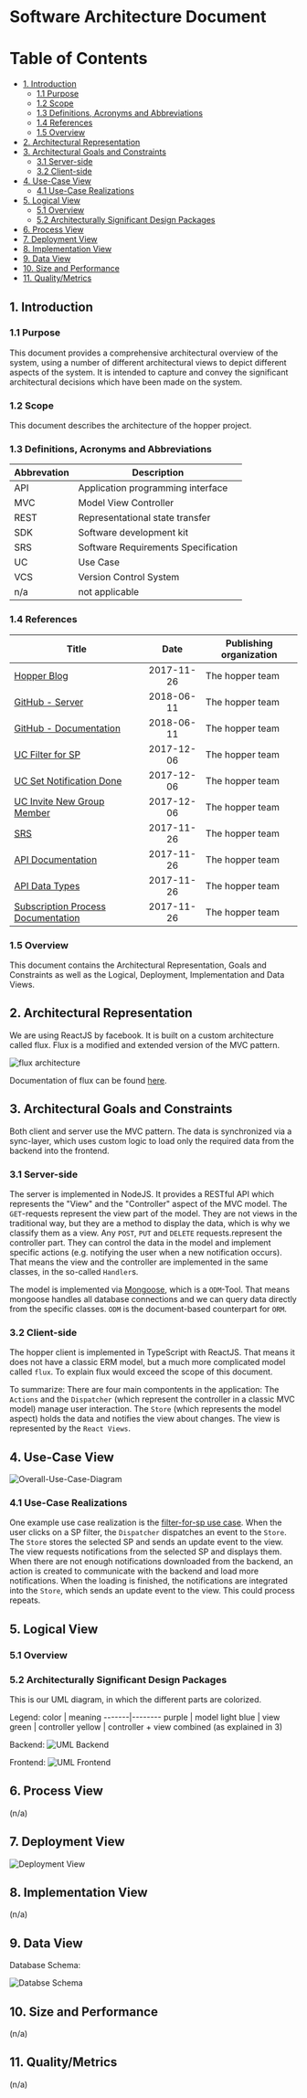 # Software Architecture Document

# Table of Contents
- [1. Introduction](#1-introduction)
  * [1.1 Purpose](#11-purpose)
  * [1.2 Scope](#12-scope)
  * [1.3 Definitions, Acronyms and Abbreviations](#13-definitions--acronyms-and-abbreviations)
  * [1.4 References](#14-references)
  * [1.5 Overview](#15-overview)
- [2. Architectural Representation](#2-architectural-representation)
- [3. Architectural Goals and Constraints](#3-architectural-goals-and-constraints)
  * [3.1 Server-side](#31-server-side)
  * [3.2 Client-side](#32-client-side)
- [4. Use-Case View](#4-use-case-view)
  * [4.1 Use-Case Realizations](#41-use-case-realizations)
- [5. Logical View](#5-logical-view)
  * [5.1 Overview](#51-overview)
  * [5.2 Architecturally Significant Design Packages](#52-architecturally-significant-design-packages)
- [6. Process View](#6-process-view)
- [7. Deployment View](#7-deployment-view)
- [8. Implementation View](#8-implementation-view)
- [9. Data View](#9-data-view)
- [10. Size and Performance](#10-size-and-performance)
- [11. Quality/Metrics](#11-quality-metrics)

## 1. Introduction

### 1.1 Purpose
This document provides a comprehensive architectural overview of the system, using a number of different architectural views to depict different aspects of the system. It is intended to capture and convey the significant architectural decisions which have been made on the system.

### 1.2 Scope
This document describes the architecture of the hopper project.

### 1.3 Definitions, Acronyms and Abbreviations

| Abbrevation | Description                            |
| ----------- | -------------------------------------- |
| API         | Application programming interface      |
| MVC         | Model View Controller                  |
| REST        | Representational state transfer        |
| SDK         | Software development kit               |
| SRS         | Software Requirements Specification    |
| UC          | Use Case                               |
| VCS         | Version Control System                 |
| n/a         | not applicable                         |

### 1.4 References

| Title                                                              | Date       | Publishing organization     |
| -------------------------------------------------------------------|:----------:| -------------------------   |
| [Hopper Blog](https://blog.hoppercloud.net/)                       | 2017-11-26 | The hopper team             |
| [GitHub - Server](https://github.com/hopperteam/hopper-server)     | 2018-06-11 | The hopper team             |
| [GitHub - Documentation](https://github.com/hopperteam/hopper-doc) | 2018-06-11 | The hopper team             |
| [UC Filter for SP](uc-filter-for-sp.md)                            | 2017-12-06 | The hopper team             |
| [UC Set Notification Done](uc-set-notification-done.md)            | 2017-12-06 | The hopper team             |
| [UC Invite New Group Member](../UC/UC_Invite_New_Group_Member.md)  | 2017-12-06 | The hopper team             |
| [SRS](srs.md)                                                      | 2017-11-26 | The hopper team             |
| [API Documentation](api.md)                                        | 2017-11-26 | The hopper team             |
| [API Data Types](dataTypes.md)                                     | 2017-11-26 | The hopper team             |
| [Subscription Process Documentation](subscriptionProcess.md)       | 2017-11-26 | The hopper team             |

### 1.5 Overview
This document contains the Architectural Representation, Goals and Constraints as well 
as the Logical, Deployment, Implementation and Data Views.

## 2. Architectural Representation
We are using ReactJS by facebook. It is built on a custom architecture called flux. Flux is a modified and extended version of the MVC pattern.

![flux architecture](https://github.com/facebook/flux/raw/master/img/flux-diagram-white-background.png)

Documentation of flux can be found [here](https://github.com/facebook/flux).

## 3. Architectural Goals and Constraints
Both client and server use the MVC pattern. The data is synchronized via a sync-layer, which uses custom logic to load only the required data from the backend into the frontend. 

### 3.1 Server-side
The server is implemented in NodeJS. It provides a RESTful API which represents the "View" and the "Controller" aspect of the MVC model. The `GET`-requests represent the view part of the model. They are not views in the traditional way, but they are a method to display the data, which is why we classify them as a view. Any `POST`, `PUT` and `DELETE` requests.represent the controller part. They can control the data in the model and implement specific actions (e.g. notifying the user when a new notification occurs). That means the view and the controller are implemented in the same classes, in the so-called `Handler`s.

The model is implemented via [Mongoose](https://mongoosejs.com/), which is a `ODM`-Tool. That means mongoose handles all database connections and we can query data directly from the specific classes. `ODM` is the document-based counterpart for `ORM`.

### 3.2 Client-side
The hopper client is implemented in TypeScript with ReactJS. That means it does not have a classic ERM model, but a much more complicated model called `flux`. To explain flux would exceed the scope of this document.

To summarize: There are four main compontents in the application: The `Actions` and the `Dispatcher` (which represent the controller in a classic MVC model) manage user interaction. The `Store` (which represents the model aspect) holds the data and notifies the view about changes. The view is represented by the `React Views`.

## 4. Use-Case View
![Overall-Use-Case-Diagram](../img/ucd.svg)

### 4.1 Use-Case Realizations
One example use case realization is the [filter-for-sp use case](./uc-filter-for-sp.md). 
When the user clicks on a SP filter, the `Dispatcher` dispatches an event to the `Store`. The `Store` stores the selected SP and sends an update event to the view. The view requests notifications from the selected SP and displays them. When there are not enough notifications downloaded from the backend, an action is created to communicate with the backend and load more notifications. When the loading is finished, the notifications are integrated into the `Store`, which sends an update event to the view. This could process repeats.

## 5. Logical View

### 5.1 Overview

### 5.2 Architecturally Significant Design Packages

This is our UML diagram, in which the different parts are colorized.

Legend:
color  | meaning
-------|--------
purple | model
light blue | view
green  | controller
yellow | controller + view combined (as explained in 3)

Backend:
![UML Backend](./img/backend-uml-mvc.svg)

Frontend:
![UML Frontend](./img/frontend-uml-mvc.svg)

## 6. Process View
(n/a)

## 7. Deployment View
![Deployment View](./img/deployment.svg)

## 8. Implementation View
(n/a)

## 9. Data View
Database Schema:

![Databse Schema](./img/dbschema.png)

## 10. Size and Performance
(n/a)

## 11. Quality/Metrics
(n/a)
